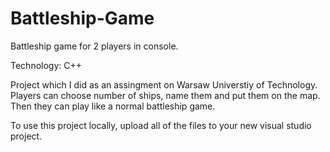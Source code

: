# Battleship-Game
Battleship game for 2 players in console.

Technology: C++

Project which I did as an assingment on Warsaw Universtiy of Technology. 
Players can choose number of ships, name them and put them on the map. Then they can play like a normal battleship game.

To use this project locally, upload all of the files to your new visual studio project.
